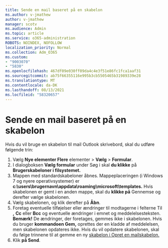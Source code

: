 ```yaml
---
title: Sende en mail baseret på en skabelon
ms.author: v-jmathew
author: v-jmathew
manager: scotv
ms.audience: Admin
ms.topic: article
ms.service: o365-administration
ROBOTS: NOINDEX, NOFOLLOW
localization_priority: Normal
ms.collection: Adm_O365
ms.custom:
- "9003070"
- "5830"
ms.openlocfilehash: 467df09e030ff09da4c4e3f51e86fc1fca1aaf31
ms.sourcegitcommit: ab75f66355116e995b3cb5505465b31989339e28
ms.translationtype: MT
ms.contentlocale: da-DK
ms.lasthandoff: 08/13/2021
ms.locfileid: "58320657"
---
```

# <a name="send-an-email-message-based-on-a-template"></a>Sende en mail baseret på en skabelon

Hvis du vil bruge en skabelon til mail Outlook skrivebord, skal du udføre følgende trin:

1. Vælg **Nye elementer Flere** elementer  >  **Vælg**  >  **Formular**.
2. I dialogboksen **Vælg formular** under Søg i skal **du klikke** på **Brugerskabeloner i filsystemet.**
3. Mappen med standardskabeloner åbnes. Mappeplaceringen (i Windows 7 og nyere operativsystemer) er **c:\users\brugernavn\appdata\roaming\microsoft\templates.** Hvis skabelonen er gemt i en anden mappe, skal du **klikke på** Gennemse og derefter vælge skabelonen.
4. Vælg skabelonen, og klik derefter på **Åbn**.
5. Foretag eventuelle tilføjelser eller ændringer til modtagerne i felterne Til **,** **Cc** eller **Bcc** og eventuelle ændringer i emnet og meddelelsesteksten.
    **Bemærk!** De ændringer, der foretages, gemmes ikke i skabelonen. Hvis du bruger **kommandoen Gem,** oprettes der en kladde af meddelelsen, men skabelonen opdateres ikke. Hvis du vil opdatere skabelonen, skal du følge trinnene til at gemme en ny [skabelon i Opret en mailskabelon.](https://support.microsoft.com/office/create-an-email-message-template-43ec7142-4dd0-4351-8727-bd0977b6b2d1)
6. Klik **på Send**.
